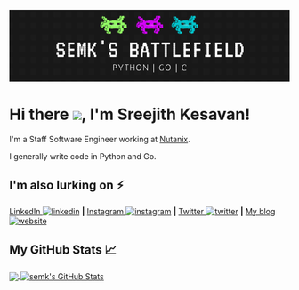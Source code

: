 ![banner](https://github.com/semk/semk/raw/master/profile_banner.png)

# Hi there <img src="https://raw.githubusercontent.com/MartinHeinz/MartinHeinz/master/wave.gif" width="30px">, I'm Sreejith Kesavan!

I'm a Staff Software Engineer working at [Nutanix](https://nutanix.com).

I generally write code in Python and Go.

## I'm also lurking on ⚡
[LinkedIn <img src='https://cdn.jsdelivr.net/npm/simple-icons@3.0.1/icons/linkedin.svg' alt='linkedin' height='20'>](https://www.linkedin.com/in/sreejithemk/) **|** [Instagram <img src='https://cdn.jsdelivr.net/npm/simple-icons@3.0.1/icons/instagram.svg' alt='instagram' height='20'>](https://www.instagram.com/k7_sreejith/) **|** [Twitter <img src='https://cdn.jsdelivr.net/npm/simple-icons@3.0.1/icons/twitter.svg' alt='twitter' height='20'>](https://twitter.com/@splusk) **|** [My blog <img src='https://cdn.jsdelivr.net/npm/simple-icons@3.0.1/icons/icloud.svg' alt='website' height='20'>](http://foobarnbaz.com/)

## My GitHub Stats &#x1f4c8;

<a href="https://github.com/semk">
  <img align="center" src="https://github-readme-stats.vercel.app/api/top-langs/?username=semk&hide=java,html&title_color=ffffff&text_color=c9cacc&icon_color=2bbc8a&bg_color=1d1f21" />
</a>
<a href="https://github.com/semk">
  <img align="center" src="https://github-readme-stats.vercel.app/api?username=semk&show_icons=true&line_height=27&count_private=true&title_color=ffffff&text_color=c9cacc&icon_color=2bbc8a&bg_color=1d1f21" alt="semk's GitHub Stats" />
</a>
